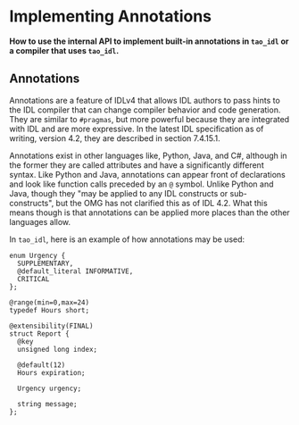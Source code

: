# Implementing Annotations

**How to use the internal API to implement built-in annotations in `tao_idl` or a
compiler that uses `tao_idl`.**

## Annotations

Annotations are a feature of IDLv4 that allows IDL authors to pass hints to the
IDL compiler that can change compiler behavior and code generation. They are
similar to `#pragmas`, but more powerful because they are integrated with IDL
and are more expressive. In the latest IDL specification as of writing, version
4.2, they are described in section 7.4.15.1.

Annotations exist in other languages like, Python, Java, and C#, although in
the former they are called attributes and have a significantly different
syntax. Like Python and Java, annotations can appear front of declarations and
look like function calls preceded by an `@` symbol. Unlike Python and Java,
though they "may be applied to any IDL constructs or sub-constructs", but the
OMG has not clarified this as of IDL 4.2. What this means though is that
annotations can be applied more places than the other languages allow.

In `tao_idl`, here is an example of how annotations may be used:
```
enum Urgency {
  SUPPLEMENTARY,
  @default_literal INFORMATIVE,
  CRITICAL
};

@range(min=0,max=24)
typedef Hours short;

@extensibility(FINAL)
struct Report {
  @key
  unsigned long index;

  @default(12)
  Hours expiration;

  Urgency urgency;

  string message;
};
```

